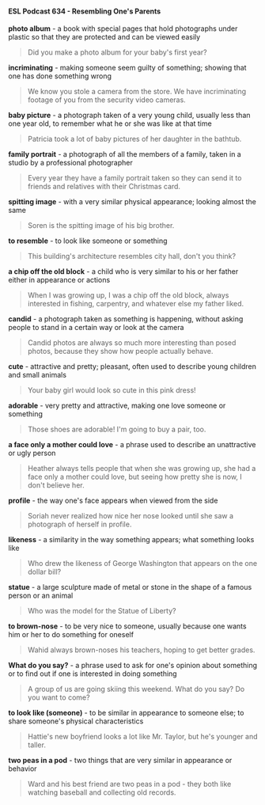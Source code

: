 #### ESL Podcast 634 - Resembling One's Parents

**photo album** - a book with special pages that hold photographs under plastic so
that they are protected and can be viewed easily

> Did you make a photo album for your baby's first year?

**incriminating** - making someone seem guilty of something; showing that one
has done something wrong

> We know you stole a camera from the store. We have incriminating footage of
you from the security video cameras.

**baby picture** - a photograph taken of a very young child, usually less than one
year old, to remember what he or she was like at that time

> Patricia took a lot of baby pictures of her daughter in the bathtub.

**family portrait** - a photograph of all the members of a family, taken in a studio
by a professional photographer

> Every year they have a family portrait taken so they can send it to friends and
relatives with their Christmas card.

**spitting image** - with a very similar physical appearance; looking almost the
same

> Soren is the spitting image of his big brother.

**to resemble** - to look like someone or something

> This building's architecture resembles city hall, don't you think?

**a chip off the old block** - a child who is very similar to his or her father either in
appearance or actions

> When I was growing up, I was a chip off the old block, always interested in
fishing, carpentry, and whatever else my father liked.

**candid** - a photograph taken as something is happening, without asking people
to stand in a certain way or look at the camera

> Candid photos are always so much more interesting than posed photos,
because they show how people actually behave.

**cute** - attractive and pretty; pleasant, often used to describe young children and
small animals

> Your baby girl would look so cute in this pink dress!

**adorable** - very pretty and attractive, making one love someone or something

> Those shoes are adorable! I'm going to buy a pair, too.

**a face only a mother could love** - a phrase used to describe an unattractive or
ugly person

> Heather always tells people that when she was growing up, she had a face only
a mother could love, but seeing how pretty she is now, I don't believe her.

**profile** - the way one's face appears when viewed from the side

> Soriah never realized how nice her nose looked until she saw a photograph of
herself in profile.

**likeness** - a similarity in the way something appears; what something looks like

> Who drew the likeness of George Washington that appears on the one dollar
bill?

**statue** - a large sculpture made of metal or stone in the shape of a famous
person or an animal

> Who was the model for the Statue of Liberty?

**to brown-nose** - to be very nice to someone, usually because one wants him or
her to do something for oneself

> Wahid always brown-noses his teachers, hoping to get better grades.

**What do you say?** - a phrase used to ask for one's opinion about something or
to find out if one is interested in doing something

> A group of us are going skiing this weekend. What do you say? Do you want
to come?

**to look like (someone)** - to be similar in appearance to someone else; to share
someone's physical characteristics

> Hattie's new boyfriend looks a lot like Mr. Taylor, but he's younger and taller.

**two peas in a pod** - two things that are very similar in appearance or behavior

> Ward and his best friend are two peas in a pod - they both like watching
baseball and collecting old records.

